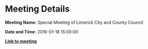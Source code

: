 # Meeting Details

**Meeting Name:** Special Meeting of Limerick City and County Council

**Date and Time:** 2016-01-18 15:00:00

**<a href="https://www.limerick.ie/council/whats-on/special-meeting-limerick-city-and-county-council-19" target="_blank">Link to meeting</a>**
